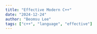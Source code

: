 ```yaml
---
title: "Effective Modern C++"
date: "2024-12-24"
author: "Beomsu Lee"
tags: ["c++", "language", "effective"]
---
```

